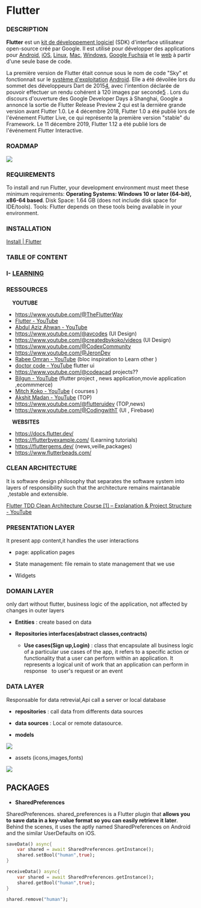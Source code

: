 # Flutter

### DESCRIPTION

**Flutter** est un [kit de développement logiciel](https://fr.wikipedia.org/wiki/Kit_de_d%C3%A9veloppement "Kit de développement") (SDK) d'interface utilisateur open-source créé par Google. Il est utilisé pour développer des applications pour [Android](https://fr.wikipedia.org/wiki/Android "Android"), [iOS](https://fr.wikipedia.org/wiki/IOS "IOS"), [Linux](https://fr.wikipedia.org/wiki/Linux "Linux"), [Mac](https://fr.wikipedia.org/wiki/MacOS "MacOS"), [Windows](https://fr.wikipedia.org/wiki/Microsoft_Windows "Microsoft Windows"), [Google Fuchsia](https://fr.wikipedia.org/wiki/Google_Fuchsia "Google Fuchsia") et le [web](https://fr.wikipedia.org/wiki/World_Wide_Web "World Wide Web") à partir d'une seule base de code.

La première version de Flutter était connue sous le nom de code "Sky" et fonctionnait sur le [système d'exploitation](https://fr.wikipedia.org/wiki/Syst%C3%A8me_d%27exploitation "Système d'exploitation") [Android](https://fr.wikipedia.org/wiki/Android "Android"). Elle a été dévoilée lors du sommet des développeurs Dart de 2015[4](https://fr.wikipedia.org/wiki/Flutter_(logiciel)#cite_note-4), avec l'intention déclarée de pouvoir effectuer un rendu cohérent à 120 images par seconde[5](https://fr.wikipedia.org/wiki/Flutter_(logiciel)#cite_note-5) . Lors du discours d'ouverture des Google Developer Days à Shanghai, Google a annoncé la sortie de Flutter Release Preview 2 qui est la dernière grande version avant Flutter 1.0. Le 4 décembre 2018, Flutter 1.0 a été publié lors de l'événement Flutter Live, ce qui représente la première version "stable" du Framework. Le 11 décembre 2019, Flutter 1.12 a été publié lors de l'événement Flutter Interactive.

### ROADMAP

![](./FlutterRoadmap.png)

### REQUIREMENTS

To install and run Flutter, your development environment must meet these minimum requirements: **Operating Systems: Windows 10 or later (64-bit), x86-64 based**.
 Disk Space: 1.64 GB (does not include disk space for IDE/tools). Tools:
 Flutter depends on these tools being available in your environment.

### INSTALLATION

[Install | Flutter](https://docs.flutter.dev/get-started/install)

### TABLE OF CONTENT

### I- [LEARNING]()

### RESSOURCES

    **YOUTUBE**

- https://www.youtube.com/@TheFlutterWay
- [Flutter - YouTube](https://www.youtube.com/@flutterdev)
- [Abdul Aziz Ahwan - YouTube](https://www.youtube.com/@abdulazizahwan)
- https://www.youtube.com/@avcodes (UI Design)
- https://www.youtube.com/@createdbykoko/videos (UI Design)
- https://www.youtube.com/@CodexCommunity
- https://www.youtube.com/@JeronDev
- [Rabee Omran - YouTube](https://www.youtube.com/@RabeeOmran) (bloc inspiration to Learn other )
- [doctor code - YouTube](https://www.youtube.com/@DoctorCode9/) flutter ui
- https://www.youtube.com/@codeacad projects??
- [Bilgun - YouTube](https://www.youtube.com/@Bilgune) (flutter project , news application,movie application ,ecommmerce)
- [Mitch Koko - YouTube](https://www.youtube.com/@createdbykoko/videos) ( courses )
- [Akshit Madan - YouTube](https://www.youtube.com/@AkshitMadan) (TOP)
- https://www.youtube.com/@flutteruidev (TOP,news)
- https://www.youtube.com/@CodingwithT (UI , Firebase)

    **WEBSITES**

- https://docs.flutter.dev/
- https://flutterbyexample.com/ (Learning tutorials)
- https://fluttergems.dev/ (news,veille,packages)
- https://www.flutterbeads.com/

### CLEAN ARCHITECTURE

It is software design philosophy that separates the software system into layers of responsibility  such that the architecture remains maintanable  ,testable and extensible.

[Flutter TDD Clean Architecture Course [1] – Explanation &amp; Project Structure - YouTube](https://www.youtube.com/watch?v=KjE2IDphA_U&list=PLB6lc7nQ1n4iYGE_khpXRdJkJEp9WOech&index=1) 

### PRESENTATION LAYER

It present app content,it handles the user interactions

- page: application pages

- State management: file remain to state management that we use

- Widgets

### DOMAIN LAYER

only dart without flutter, business logic of the application, not affected by changes in outer layers

- **Entities** : create based on data

- **Repositories interfaces(abstract classes,contracts)**
  
  - **Use cases(Sign up,Login)** : class that encapsulate all business logic of a particular use cases of the app, it refers to a specific action or functionality that  a user can perform within an application. It represents a logical unit of work that an application can perform in response   to user's request or an event

### DATA LAYER

Responsable for data retrevial,Api call a server or local database

- **repositories** : call data from differents data sources

- **data sources** : Local or remote datasource.

- **models** 

![](./Screenshot%202023-04-25%20134708.png)

- assets (icons,images,fonts)

![](./Screenshot%202023-04-27%20030942.png)

## PACKAGES

- **SharedPreferences**

SharedPreferences. shared_preferences is a Flutter plugin that **allows you to save data in a key-value format so you can easily retrieve it later**. Behind the scenes, it uses the aptly named SharedPreferences on Android and the similar UserDefaults on iOS.

```dart
saveData() async{
    var shared = await SharedPreferences.getInstance();
    shared.setBool("human",true);
}

receiveData() async{
    var shared = await SharedPreferences.getInstance();
    shared.getBool("human",true);
}

shared.remove("human");
```

